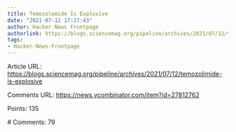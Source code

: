 ```yaml
---
title: Temozolomide Is Explosive
date: "2021-07-12 17:27:43"
author: Hacker News Frontpage
authorlink: https://blogs.sciencemag.org/pipeline/archives/2021/07/12/temozolimide-is-explosive
tags:
- Hacker-News-Frontpage
---
```


<p>Article URL: <a href="https://blogs.sciencemag.org/pipeline/archives/2021/07/12/temozolimide-is-explosive">https://blogs.sciencemag.org/pipeline/archives/2021/07/12/temozolimide-is-explosive</a></p>
<p>Comments URL: <a href="https://news.ycombinator.com/item?id=27812762">https://news.ycombinator.com/item?id=27812762</a></p>
<p>Points: 135</p>
<p># Comments: 79</p>
